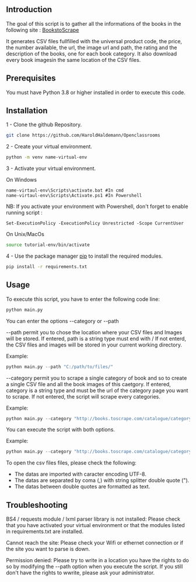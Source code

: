 
## Introduction

The goal of this script is to gather all the informations of the books in the following site : [BookstoScrape](http://books.toscrape.com/index.html)

It generates CSV files fullfilled with the universal product code, the price, the number available, the url, the image url and path, the rating and the description of the books, one for each book category.
It also download every book imagesin the same location of the CSV files.

## Prerequisites

You must have Python 3.8 or higher installed in order to execute this code.

## Installation

1 - Clone the github Repository.

```bash
git clone https://github.com/HaroldHaldemann/Openclassrooms
```

2 - Create your virtual environment.

```bash
python -m venv name-virtual-env
```

3 - Activate your virtual environment.

On Windows
```windows
name-virtaul-env\Scripts\activate.bat #In cmd
name-virtaul-env\Scripts\Activate.ps1 #In Powershell
```

NB: If you activate your environment with Powershell, don't forget to enable running script :
```windows
Set-ExecutionPolicy -ExecutionPolicy Unrestricted -Scope CurrentUser
```

On Unix/MacOs
```bash
source tutorial-env/bin/activate
```

4 - Use the package manager [pip](https://pip.pypa.io/en/stable/) to install the required modules.

```bash
pip install -r requirements.txt
```

## Usage

To execute this script, you have to enter the following code line:

```python
python main.py
```

You can enter the options --category or --path

--path permit you to chose the location where your CSV files and Images will be stored. 
If entered, path is a string type must end with /
If not enterd, the CSV files and images will be stored in your current working directory.

Example:
```python
python main.py --path "C:/path/to/files/"
```

--category permit you to scrape a single category of book and so to create a single CSV file and all the book images of this caetgory.
If entered, category is a string type and must be the url of the category page you want to scrape.
If not entered, the script will scrape every categories.

Example:
```python
python main.py --category "http://books.toscrape.com/catalogue/category/books/travel_2/index.html"
```

You can execute the script with both options.

Example:
```python
python main.py --category "http://books.toscrape.com/catalogue/category/books/travel_2/index.html" --path "C:/path/to/files/"
```

To open the csv files files, please check the following:
- The datas are imported with caracter encoding UTF-8.
- The datas are separated by coma (,) with string splitter double quote (").
- The datas between double quotes are formatted as text.

## Troubleshooting

BS4 / requests module / lxml parser library is not installed: 
Please check that you have activated your virtual environment or that the modules listed in requirements.txt are installed.

Cannot reach the site: 
Please check your Wifi or ethernet connection or if the site you want to parse is down.

Permission denied:
Please try to write in a location you have the rights to do so by modifying the --path option when you execute the script.
If you still don't have the rights to wwrite, please ask your administrator. 